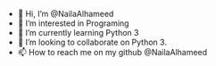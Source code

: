 - 👋 Hi, I’m @NailaAlhameed
- 👀 I’m interested in Programing
- 🌱 I’m currently learning Python 3
- 💞️ I’m looking to collaborate on Python 3.
- 📫 How to reach me on my github @NailaAlhameed

<!---
NailaAlhameed/NailaAlhameed is a ✨ special ✨ repository because its `README.md` (this file) appears on your GitHub profile.
You can click the Preview link to take a look at your changes.
--->
